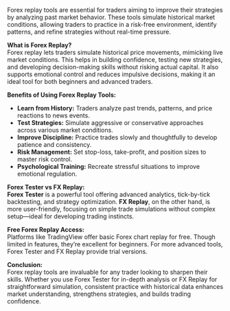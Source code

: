Forex replay tools are essential for traders aiming to improve their strategies by analyzing past market behavior. These tools simulate historical market conditions, allowing traders to practice in a risk-free environment, identify patterns, and refine strategies without real-time pressure.

**What is Forex Replay?**  
Forex replay lets traders simulate historical price movements, mimicking live market conditions. This helps in building confidence, testing new strategies, and developing decision-making skills without risking actual capital. It also supports emotional control and reduces impulsive decisions, making it an ideal tool for both beginners and advanced traders.

**Benefits of Using Forex Replay Tools:**  
- **Learn from History:** Traders analyze past trends, patterns, and price reactions to news events.
- **Test Strategies:** Simulate aggressive or conservative approaches across various market conditions.
- **Improve Discipline:** Practice trades slowly and thoughtfully to develop patience and consistency.
- **Risk Management:** Set stop-loss, take-profit, and position sizes to master risk control.
- **Psychological Training:** Recreate stressful situations to improve emotional regulation.

**Forex Tester vs FX Replay:**  
**Forex Tester** is a powerful tool offering advanced analytics, tick-by-tick backtesting, and strategy optimization. **FX Replay**, on the other hand, is more user-friendly, focusing on simple trade simulations without complex setup—ideal for developing trading instincts.

**Free Forex Replay Access:**  
Platforms like TradingView offer basic Forex chart replay for free. Though limited in features, they’re excellent for beginners. For more advanced tools, Forex Tester and FX Replay provide trial versions.

**Conclusion:**  
Forex replay tools are invaluable for any trader looking to sharpen their skills. Whether you use Forex Tester for in-depth analysis or FX Replay for straightforward simulation, consistent practice with historical data enhances market understanding, strengthens strategies, and builds trading confidence.
